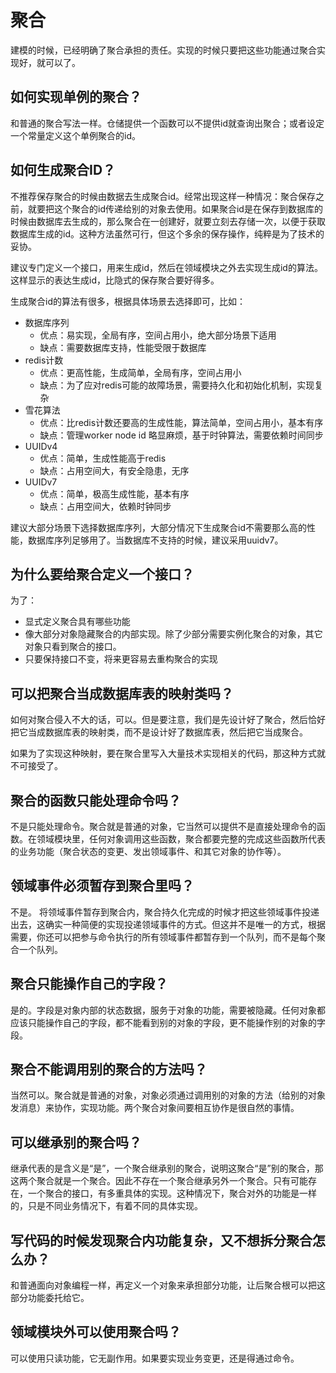 # 聚合
建模的时候，已经明确了聚合承担的责任。实现的时候只要把这些功能通过聚合实现好，就可以了。


## 如何实现单例的聚合？
和普通的聚合写法一样。仓储提供一个函数可以不提供id就查询出聚合；或者设定一个常量定义这个单例聚合的id。


## 如何生成聚合ID？
不推荐保存聚合的时候由数据去生成聚合id。经常出现这样一种情况：聚合保存之前，就要把这个聚合的id传递给别的对象去使用。如果聚合id是在保存到数据库的时候由数据库去生成的，那么聚合在一创建好，就要立刻去存储一次，以便于获取数据库生成的id。这种方法虽然可行，但这个多余的保存操作，纯粹是为了技术的妥协。

建议专门定义一个接口，用来生成id，然后在领域模块之外去实现生成id的算法。这样显示的表达生成id，比隐式的保存聚合要好得多。

生成聚合id的算法有很多，根据具体场景去选择即可，比如：
* 数据库序列 
  * 优点：易实现，全局有序，空间占用小，绝大部分场景下适用
  * 缺点：需要数据库支持，性能受限于数据库
* redis计数
  * 优点：更高性能，生成简单，全局有序，空间占用小
  * 缺点：为了应对redis可能的故障场景，需要持久化和初始化机制，实现复杂
* 雪花算法
  * 优点：比redis计数还要高的生成性能，算法简单，空间占用小，基本有序
  * 缺点：管理worker node id 略显麻烦，基于时钟算法，需要依赖时间同步
* UUIDv4
  * 优点：简单，生成性能高于redis
  * 缺点：占用空间大，有安全隐患，无序
* UUIDv7
  * 优点：简单，极高生成性能，基本有序
  * 缺点：占用空间大，依赖时钟同步

建议大部分场景下选择数据库序列，大部分情况下生成聚合id不需要那么高的性能，数据库序列足够用了。当数据库不支持的时候，建议采用uuidv7。


## 为什么要给聚合定义一个接口？
为了：
* 显式定义聚合具有哪些功能
* 像大部分对象隐藏聚合的内部实现。除了少部分需要实例化聚合的对象，其它对象只看到聚合的接口。
* 只要保持接口不变，将来更容易去重构聚合的实现


## 可以把聚合当成数据库表的映射类吗？
如何对聚合侵入不大的话，可以。但是要注意，我们是先设计好了聚合，然后恰好把它当成数据库表的映射类，而不是设计好了数据库表，然后把它当成聚合。

如果为了实现这种映射，要在聚合里写入大量技术实现相关的代码，那这种方式就不可接受了。


## 聚合的函数只能处理命令吗？
不是只能处理命令。聚合就是普通的对象，它当然可以提供不是直接处理命令的函数。在领域模块里，任何对象调用这些函数，聚合都要完整的完成这些函数所代表的业务功能（聚合状态的变更、发出领域事件、和其它对象的协作等）。


## 领域事件必须暂存到聚合里吗？
不是。
将领域事件暂存到聚合内，聚合持久化完成的时候才把这些领域事件投递出去，这确实一种简便的实现投递领域事件的方式。但这并不是唯一的方式，根据需要，你还可以把参与命令执行的所有领域事件都暂存到一个队列，而不是每个聚合一个队列。


## 聚合只能操作自己的字段？
是的。字段是对象内部的状态数据，服务于对象的功能，需要被隐藏。任何对象都应该只能操作自己的字段，都不能看到别的对象的字段，更不能操作别的对象的字段。

## 聚合不能调用别的聚合的方法吗？
当然可以。聚合就是普通的对象，对象必须通过调用别的对象的方法（给别的对象发消息）来协作，实现功能。两个聚合对象间要相互协作是很自然的事情。


## 可以继承别的聚合吗？
继承代表的是含义是“是”，一个聚合继承别的聚合，说明这聚合“是”别的聚合，那这两个聚合就是一个聚合。因此不存在一个聚合继承另外一个聚合。只有可能存在，一个聚合的接口，有多重具体的实现。这种情况下，聚合对外的功能是一样的，只是不同业务情况下，有着不同的具体实现。


## 写代码的时候发现聚合内功能复杂，又不想拆分聚合怎么办？
和普通面向对象编程一样，再定义一个对象来承担部分功能，让后聚合根可以把这部分功能委托给它。


## 领域模块外可以使用聚合吗？
可以使用只读功能，它无副作用。如果要实现业务变更，还是得通过命令。
